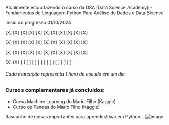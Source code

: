 Atualmente estou fazendo o curso da DSA (Data Science Academy) - Fundamentos de Linguagem Python Para Análise de Dados e Data Science

Inicio do progresso 01/10/2024

[X] [X] [X] [X] [X] [X] [X] [X] [X] [X] [X]

[X] [X] [X] [X] [X] [X] [X] [X] [X] [X] [X]

[X] [X] [X] [X] [X] [X] [X] [X] [X] [X] [X]

[X] [X] [ ] [ ] [ ] [ ] [ ] [ ] [ ] [ ] [ ]

###### Cada marcação representa 1 hora de escudo em um dia

### Cursos complementares já concluídos:

- Curso Machine Learning do Mario Filho (Kaggle)
- Curso de Pandas do Mario Filho (Kaggle)



Rascunho de coisas importantes para aprender/fixar em Python...
![image](https://github.com/user-attachments/assets/4f811c1d-61c9-4527-9706-e3152adc4cec)
